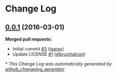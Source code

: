 # Change Log

## [0.0.1](https://github.com/inaka/katana-code/tree/0.0.1) (2016-03-01)
**Merged pull requests:**

- Initial commit [\#3](https://github.com/inaka/katana-code/pull/3) ([igaray](https://github.com/igaray))
- Update LICENSE [\#1](https://github.com/inaka/katana-code/pull/1) ([elbrujohalcon](https://github.com/elbrujohalcon))



\* *This Change Log was automatically generated by [github_changelog_generator](https://github.com/skywinder/Github-Changelog-Generator)*